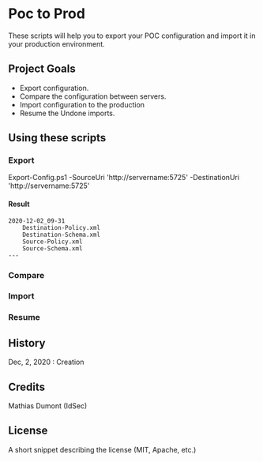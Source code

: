 # Poc to Prod

These scripts will help you to export your POC configuration and import it in your production environment.

## Project Goals

* Export configuration.
* Compare the configuration between servers.
* Import configuration to the production
* Resume the Undone imports.


## Using these scripts
### Export
Export-Config.ps1 -SourceUri 'http://servername:5725' -DestinationUri 'http://servername:5725'

#### Result
    2020-12-02_09-31
        Destination-Policy.xml
        Destination-Schema.xml
        Source-Policy.xml
        Source-Schema.xml
    ---

### Compare


### Import


### Resume



## History

Dec, 2, 2020 : Creation

## Credits

Mathias Dumont (IdSec)

## License

A short snippet describing the license (MIT, Apache, etc.)
